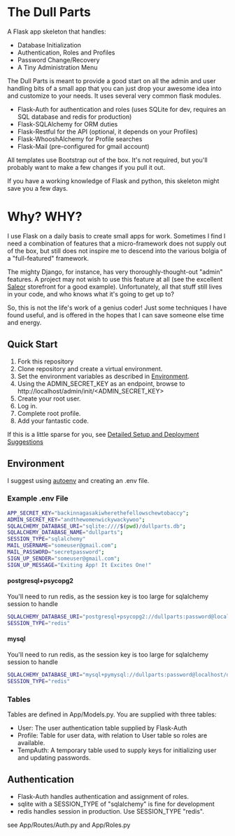# The Dull Parts

A Flask app skeleton that handles: 

- Database Initialization
- Authentication, Roles and Profiles
- Password Change/Recovery
- A Tiny Administration Menu

The Dull Parts is meant to provide a good start on all the admin and user handling bits of a small app that you can just drop your awesome idea into and customize to your needs. It uses several very common flask modules.

- Flask-Auth for authentication and roles (uses SQLite for dev, requires an SQL database and redis for production)
- Flask-SQLAlchemy for ORM duties
- Flask-Restful for the API (optional, it depends on your Profiles)
- Flask-WhooshAlchemy for Profile searches
- Flask-Mail (pre-configured for gmail account)

All templates use Bootstrap out of the box. It's not required, but you'll probably want to make a few changes if you pull it out.

If you have a working knowledge of Flask and python, this skeleton might save you a few days.

# Why? WHY?
I use Flask on a daily basis to create small apps for work. Sometimes I find I need a combination of features that a micro-framework does not supply out of the box, but still does not inspire me to descend into the various bolgia of a "full-featured" framework.

The mighty Django, for instance, has very thoroughly-thought-out "admin" features. A project may not wish to use this feature at all (see the excellent [Saleor](https://github.com/mirumee/saleor) storefront for a good example). Unfortunately, all that stuff still lives in your code, and who knows what it's going to get up to?

So, this is not the life's work of a genius coder! Just some techniques I have found useful, and is offered in the hopes that I can save someone else time and energy.

## Quick Start 
1. Fork this repository
1. Clone repository and create a virtual environment.
1. Set the environment variables as described in [Environment](#environment).
1. Using the ADMIN_SECRET_KEY as an endpoint, browse to http://localhost/admin/init/<ADMIN_SECRET_KEY>
1. Create your root user.
1. Log in.
1. Complete root profile.
1. Add your fantastic code.

If this is a little sparse for you, see [Detailed Setup and Deployment Suggestions](https://github.com/kphretiq/the-dull-parts/wiki/Detailed-Setup-and-Deployment-Suggestions)

## <a name="environment">Environment</a>
I suggest using [autoenv](https://github.com/kennethreitz/autoenv) and creating an .env file.

### Example .env File
```bash
APP_SECRET_KEY="backinnagasakiwherethefellowschewtobaccy";
ADMIN_SECRET_KEY="andthewomenwickywackywoo";
SQLALCHEMY_DATABASE_URI="sqlite:////$(pwd)/dullparts.db";
SQLALCHEMY_DATABASE_NAME="dullparts";
SESSION_TYPE="sqlalchemy"
MAIL_USERNAME="someuser@gmail.com";
MAIL_PASSWORD="secretpassword";
SIGN_UP_SENDER="someuser@gmail.com";
SIGN_UP_MESSAGE="Exiting App! It Excites One!"
```
#### postgresql+psycopg2
You'll need to run redis, as the session key is too large for sqlalchemy session to handle
```bash
SQLALCHEMY_DATABASE_URI="postgresql+psycopg2://dullparts:password@localhost/dullparts";
SESSION_TYPE="redis"
```
#### mysql
You'll need to run redis, as the session key is too large for sqlalchemy session to handle
```bash
SQLALCHEMY_DATABASE_URI="mysql+pymysql://dullparts:password@localhost/dullparts";
SESSION_TYPE="redis"
```
### Tables
Tables are defined in App/Models.py. You are supplied with three tables:

- User: The user authentication table supplied by Flask-Auth
- Profile: Table for user data, with relation to User table so roles are available.
- TempAuth: A temporary table used to supply keys for initializing user and updating passwords.

## Authentication
- Flask-Auth handles authentication and assignment of roles.
- sqlite with a SESSION_TYPE of "sqlalchemy" is fine for development
- redis handles session in production. Use SESSION_TYPE "redis".

see App/Routes/Auth.py and App/Roles.py

